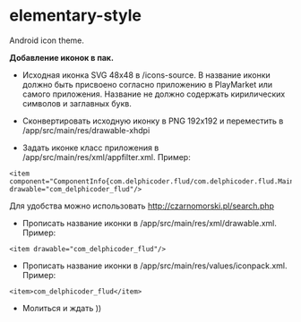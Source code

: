 # elementary-style
Android icon theme.

<b>Добавление иконок в пак.</b>

* Исходная иконка SVG 48x48 в /icons-source. В название иконки должно быть присвоено согласно приложению в PlayMarket или самого приложения. Название не должно содержать кирилических символов и заглавных букв.

* Сконвертировать исходную иконку в PNG 192x192 и переместить в /app/src/main/res/drawable-xhdpi

* Задать иконке класс приложения в /app/src/main/res/xml/appfilter.xml.
Пример:
```
<item component="ComponentInfo{com.delphicoder.flud/com.delphicoder.flud.MainActivity}" drawable="com_delphicoder_flud"/>
```
Для удобства можно использовать http://czarnomorski.pl/search.php

* Прописать название иконки в /app/src/main/res/xml/drawable.xml.
Пример:
```
<item drawable="com_delphicoder_flud"/>
```
* Прописать название иконки в /app/src/main/res/values/iconpack.xml.
Пример:
```
<item>com_delphicoder_flud</item>
```
* Молиться и ждать ))

